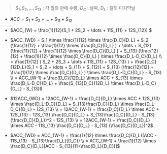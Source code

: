 > $S_1, S_2, \dots, S_{13}$ : 각 월의 판매 수량, $D_C$ : 날짜, $D_L$ : 달의 마지막날

* $ACC = S_1+S_2+\dots+S_{11}+S_{12}$

* $ACC_{W} = \frac{1}{12}(S_1 + 2S_2 + \dots + 11S_{11} + 12S_{12}) $

* $ACC_{WD} = S_1 \times \frac{1}{12} \times \frac{D_C}{D_L} + S_2 (\frac{1}{12} + \frac{1}{12} \times \frac{D_C}{D_L} ) + \dots + S_{12} (\frac{11}{12} + \frac{1}{12} \times \frac{D_C}{D_L} ) + S_{13} (\frac{12}{12} + \frac{1}{12} \times \frac{D_C}{D_L} ) \times \frac{D_L-D_C}{D_L} \\
= \frac{1}{12} ( S_2 + 2S_3 + \dots + 11S_{11} + 12S_{13} ) + \frac{D_C}{12D_L}(S_1 + S_2 + \dots + S_{11} + S_{12}) + S_{13} (\frac{12}{12} + \frac{1}{12} \times \frac{D_C}{D_L} ) \times \frac{D_L-D_C}{D_L} - S_{13} \\
= ACC_{W-1} + \frac{D_C}{12D_L} \times ACC + S_{13} \times \frac{D_L-D_C}{D_L} + \frac{S_{13}D_C}{12D_L} \times \frac{D_L-D_C}{D_L} - S_{13}$

* $12ACC_{WD} = 12ACC_{W-1} + \frac{D_C}{D_L} \times ACC + 12S_{13} \times \frac{D_L-D_C}{D_L} + S_{13}\frac{D_C}{D_L} \times \frac{D_L-D_C}{D_L} - 12S_{13} \\
 = 12ACC_{W-1} + \frac{D_C}{D_L} \times ACC + 12S_{13} - 12S_{13} \frac{D_C}{D_L} + S_{13}\frac{D_C}{D_L} - S_{13} (\frac{D_C}{D_L})^2 - 12S_{13} \\
 = 12ACC_{W-1} + \frac{D_C}{D_L} \times ACC - 11S_{13} \frac{D_C}{D_L} - S_{13} (\frac{D_C}{D_L})^2$
 
* $ACC_{WD} = ACC_{W-1} + \frac{1}{12} \times \frac{D_C}{D_L}(ACC - 11S_{13} - S_{13}\frac{D_L}{D_C}) \\
= ACC_{W-1} + \frac{1}{12} \times \frac{D_C}{D_L}[ACC  - S_{13}(11+\frac{D_L}{D_C})]$
